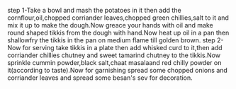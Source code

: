 step 1-Take a bowl and mash the potatoes in it then add the cornflour,oil,chopped corriander leaves,chopped green chillies,salt to it and mix it up to make the dough.Now greace your hands with oil and make round shaped tikkis from the dough with hand.Now heat up oil in a pan then shallowfry the tikkis in the pan on medium flame till golden brown. 
step 2- Now for serving take tikkis in a plate then add whisked curd to it,then add corriander chillies chutney and sweet tamarind chutney to the tikkis.Now sprinkle cummin powder,black salt,chaat masalaand red chilly powder on it(according to taste).Now for garnishing spread some chopped onions and corriander leaves and spread some besan's sev for decoration.  